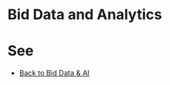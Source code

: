 # Bid Data and Analytics



# See
- [Back to Bid Data & AI](https://github.com/ermalaliraj/bigdata_and_ai)
